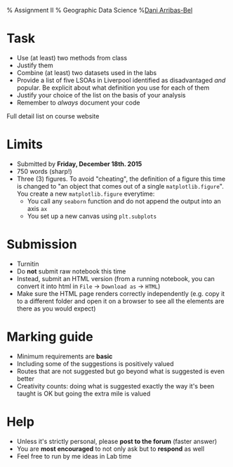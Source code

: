 % Assignment II
% Geographic Data Science
%[Dani Arribas-Bel](http://darribas.org)


# Task

* Use (at least) two methods from class
* Justify them
* Combine (at least) two datasets used in the labs
* Provide a list of five LSOAs in Liverpool identified as disadvantaged *and*
  popular. Be explicit about what definition you use for each of them
* Justify your choice of the list on the basis of your analysis
* Remember to *always* document your code

Full detail list on course website

# Limits

* Submitted by **Friday, December 18th. 2015**
* 750 words (sharp!)
* Three (3) figures. To avoid "cheating", the definition of a figure this time
  is changed to "an object that comes out of a single `matplotlib.figure`". You create a
  new `matplotlib.figure` everytime:
    * You call any `seaborn` function and do not append the output into an
      axis `ax`
    * You set up a new canvas using `plt.subplots`

# Submission

* Turnitin
* Do **not** submit raw notebook this time
* Instead, submit an HTML version (from a running notebook, you can convert it into html
  in `File` $\rightarrow$ `Download as` $\rightarrow$ `HTML`)
* Make sure the HTML page renders correctly independently (e.g. copy it to a
  different folder and open it on a browser to see all the elements are there
  as you would expect)

# Marking guide

* Minimum requirements are **basic**
* Including some of the suggestions is positively valued
* Routes that are not suggested but go beyond what is suggested is
  even better
* Creativity counts: doing what is suggested exactly the way it's been taught
  is OK but going the extra mile is valued

# Help

* Unless it's strictly personal, please **post to the forum** (faster answer)
* You are **most encouraged** to not only ask but to **respond** as well
* Feel free to run by me ideas in Lab time

